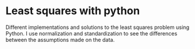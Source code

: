 # Least squares with python
Different implementations and solutions to the least squares problem using Python. I use normalization and standardization to see the differences between the assumptions made on the data.
